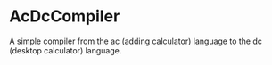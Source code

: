# AcDcCompiler
A simple compiler from the ac (adding calculator) language to the [dc](https://en.wikipedia.org/wiki/Dc_(computer_program)) (desktop calculator) language.
